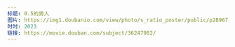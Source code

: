 ```yaml
---
标题: 0.5的男人
图片: https://img1.doubanio.com/view/photo/s_ratio_poster/public/p2896778168.jpg
时时: 2023
链接: https://movie.douban.com/subject/36247982/
---
```

